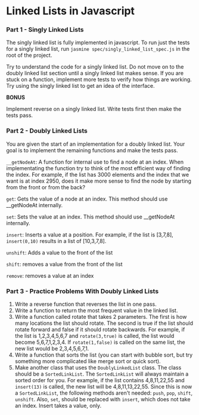 # Linked Lists in Javascript

### Part 1 - Singly Linked Lists

The singly linked list is fully implemented in javascript.  To run just the tests for a singly linked list, run `jasmine spec/singly_linked_list_spec.js` in the root of the project.

Try to understand the code for a singly linked list.  Do not move on to the doubly linked list section until a singly linked list makes sense.  If you are stuck on a function, implement more tests to verify how things are working.  Try using the singly linked list to get an idea of the interface.

**BONUS**

Implement reverse on a singly linked list.  Write tests first then make the tests pass.

### Part 2 - Doubly Linked Lists

You are given the start of an implementation for a doubly linked list.  Your goal is to implement the remaining functions and make the tests pass.

`__getNodeAt`: A function for internal use to find a node at an index.  When implementating the function try to think of the most efficient way of finding the index.  For example, if the list has 3000 elements and the index that we want is at index 2950, does it make more sense to find the node by starting from the front or from the back?

`get`: Gets the value of a node at an index.  This method should  use __getNodeAt internally.

`set`: Sets the value at an index.  This method should use __getNodeAt internally.

`insert`: Inserts a value at a position.  For example, if the list is [3,7,8], `insert(0,10)` results in a list of [10,3,7,8].

`unshift`: Adds a value to the front of the list

`shift`: removes a value from the front of the list

`remove`: removes a value at an index



### Part 3 - Practice Problems With Doubly Linked Lists

1. Write a reverse function that reverses the list in one pass.
2. Write a function to return the most frequent value in the linked list.
3. Write a function called rotate that takes 2 parameters.  The first is how many locations the list should rotate.  The second is true if the list should rotate forward and false if it should rotate backwards.  For example, if the list is 1,2,3,4,5,6,7 and `rotate(3,true)` is called, the list would become 5,6,7,1,2,3,4.  If `rotate(1,false)` is called on the same list, the new list would be 2,3,4,5,6,7,1.
4. Write a function that sorts the list (you can start with bubble sort, but try something more complicated like merge sort or quick sort).
5. Make another class that uses the `DoublyLinkedList` class.  The class should be a `SortedLinkList`.  The `SortedLinkList` will always maintain a sorted order for you.  For example, if the list contains 4,8,11,22,55 and `insert(13)` is called, the new list will be 4,8,11,13,22,55.  Since this is now a `SortedLinkList`, the following methods aren't needed: `push`, `pop`, `shift`, `unshift`.  Also, `set`, should be replaced with `insert`, which does not take an index.  Insert takes a value, only.